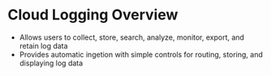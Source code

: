 # Cloud Logging Overview

* Allows users to collect, store, search, analyze, monitor, export, and retain log data
* Provides automatic ingetion with simple controls for routing, storing, and displaying log data